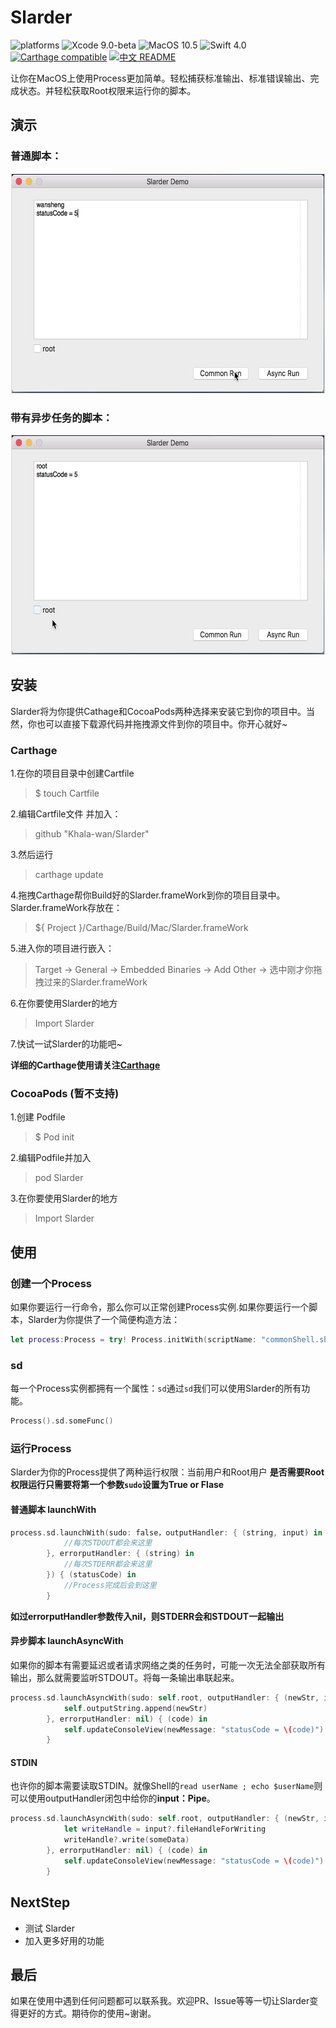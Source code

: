 Slarder
=======

![platforms](https://img.shields.io/badge/platforms-MacOS-333333.svg) ![Xcode 9.0-beta](https://img.shields.io/badge/Xcode-9.0%2B-blue.svg) ![MacOS 10.5](https://img.shields.io/badge/MacOS-10.5%2B-blue.svg) ![Swift 4.0](https://img.shields.io/badge/Swift-4.0%2B-orange.svg) [![Carthage compatible](https://img.shields.io/badge/Carthage-compatible-4BC51D.svg?style=flat)](https://github.com/Khala-wan/Slarder) [![中文 README](https://img.shields.io/badge/%E4%B8%AD%E6%96%87-README-blue.svg?style=flat)](https://github.com/Khala-wan/Slarder/raw/master/README-.md)

让你在MacOS上使用Process更加简单。轻松捕获标准输出、标准错误输出、完成状态。并轻松获取Root权限来运行你的脚本。

## 演示
### 普通脚本：
<div align="center"><img style="border: 1px solid #dcdcdc" width="500" height="350" src="https://github.com/Khala-wan/Slarder/raw/master/resources/gif1.gif"/></div>

### 带有异步任务的脚本：
<div align="center"><img style="border: 1px solid #dcdcdc" width="500" height="350" src="https://github.com/Khala-wan/Slarder/raw/master/resources/gif2.gif"/></div>

## 安装
Slarder将为你提供Cathage和CocoaPods两种选择来安装它到你的项目中。当然，你也可以直接下载源代码并拖拽源文件到你的项目中。你开心就好~
### Carthage
1.在你的项目目录中创建Cartfile
>$ touch Cartfile

2.编辑Cartfile文件 并加入：
>github "Khala-wan/Slarder"

3.然后运行
>carthage update

4.拖拽Carthage帮你Build好的Slarder.frameWork到你的项目目录中。Slarder.frameWork存放在：
>${ Project }/Carthage/Build/Mac/Slarder.frameWork

5.进入你的项目进行嵌入：
>Target -> General -> Embedded Binaries -> Add Other -> 选中刚才你拖拽过来的Slarder.frameWork

6.在你要使用Slarder的地方
>Import Slarder

7.快试一试Slarder的功能吧~

**详细的Carthage使用请关注[Carthage](https://github.com/Carthage/Carthage)**

### CocoaPods (暂不支持)
1.创建 Podfile
>$ Pod init

2.编辑Podfile并加入
>pod Slarder

3.在你要使用Slarder的地方
>Import Slarder

## 使用

### 创建一个Process
如果你要运行一行命令，那么你可以正常创建Process实例.如果你要运行一个脚本，Slarder为你提供了一个简便构造方法：

```swift
let process:Process = try! Process.initWith(scriptName: "commonShell.sh", bundle: nil)

```

### sd
每一个Process实例都拥有一个属性：`sd`通过`sd`我们可以使用Slarder的所有功能。

```swift
Process().sd.someFunc()
```

### 运行Process
Slarder为你的Process提供了两种运行权限：当前用户和Root用户
**是否需要Root权限运行只需要将第一个参数`sudo`设置为True or Flase**

#### 普通脚本 launchWith
```swift 
process.sd.launchWith(sudo: false，outputHandler: { (string, input) in
            //每次STDOUT都会来这里
        }, errorputHandler: { (string) in
            //每次STDERR都会来这里
        }) { (statusCode) in
            //Process完成后会到这里
        }
```
**如过errorputHandler参数传入nil，则STDERR会和STDOUT一起输出**

#### 异步脚本 launchAsyncWith
如果你的脚本有需要延迟或者请求网络之类的任务时，可能一次无法全部获取所有输出，那么就需要监听STDOUT。将每一条输出串联起来。

```swift
process.sd.launchAsyncWith(sudo: self.root, outputHandler: { (newStr, input) in
            self.outputString.append(newStr)
        }, errorputHandler: nil) { (code) in
            self.updateConsoleView(newMessage: "statusCode = \(code)")
        }
```

#### STDIN
也许你的脚本需要读取STDIN。就像Shell的`read userName ; echo $userName`则可以使用outputHandler闭包中给你的**input：Pipe**。

```swift
process.sd.launchAsyncWith(sudo: self.root, outputHandler: { (newStr, input) in
            let writeHandle = input?.fileHandleForWriting
            writeHandle?.write(someData)
        }, errorputHandler: nil) { (code) in
            self.updateConsoleView(newMessage: "statusCode = \(code)")
        }
```

## NextStep

* 测试 Slarder
* 加入更多好用的功能

## 最后
如果在使用中遇到任何问题都可以联系我。欢迎PR、Issue等等一切让Slarder变得更好的方式。期待你的使用~谢谢。
